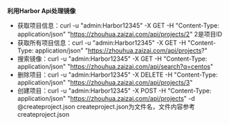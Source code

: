 **利用Harbor Api处理镜像**

* 获取项目信息：curl -u "admin:Harbor12345" -X GET -H "Content-Type: application/json" "https://zhouhua.zaizai.com/api/projects/2" 2是项目ID
* 获取所有项目信息：curl -u "admin:Harbor12345" -X GET -H "Content-Type: application/json" "https://zhouhua.zaizai.com/api/projects?"
* 搜索镜像：curl  -u "admin:Harbor12345"  -X GET -H "Content-Type: application/json" "https://zhouhua.zaizai.com/api/search?q=centos"
* 删除项目：curl  -u "admin:Harbor12345"  -X DELETE  -H "Content-Type: application/json" "https://zhouhua.zaizai.com/api/projects/3"
* 创建项目：curl -u "admin:Harbor12345" -X POST -H "Content-Type: application/json" "https://zhouhua.zaizai.com/api/projects" -d @createproject.json createproject.json为文件名，文件内容参考createproject.json
